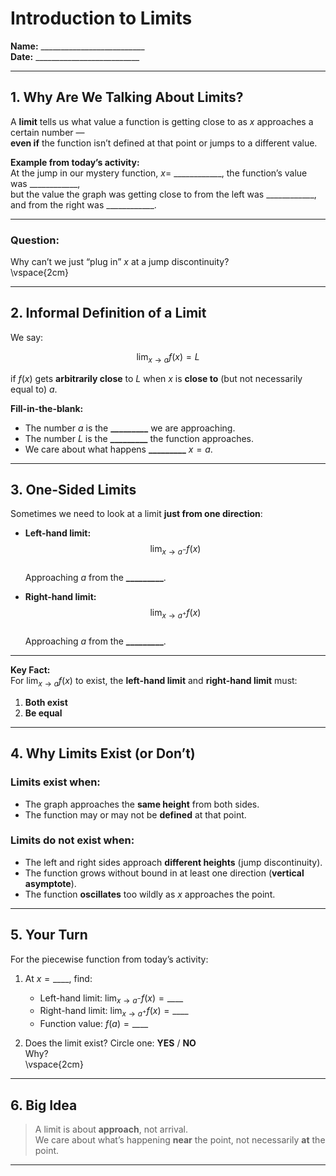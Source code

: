 # Introduction to Limits

**Name:** __________________________  
**Date:** __________________________

---

## 1. Why Are We Talking About Limits?

A **limit** tells us what value a function is getting close to as $x$ approaches a certain number —  
**even if** the function isn’t defined at that point or jumps to a different value.

**Example from today’s activity:**  
At the jump in our mystery function, $x =$ ____________, the function’s value was ____________,  
but the value the graph was getting close to from the left was ____________, and from the right was ____________.

---

### Question:
Why can’t we just “plug in” $x$ at a jump discontinuity?  
\vspace{2cm}

---

## 2. Informal Definition of a Limit

We say:

$$
\lim_{x \to a} f(x) = L
$$

if $f(x)$ gets **arbitrarily close** to $L$ when $x$ is **close to** (but not necessarily equal to) $a$.

**Fill-in-the-blank:**
- The number $a$ is the **_________** we are approaching.
- The number $L$ is the **_________** the function approaches.
- We care about what happens **_________** $x = a$.

---

## 3. One-Sided Limits

Sometimes we need to look at a limit **just from one direction**:

- **Left-hand limit:**  
  $$
  \lim_{x \to a^-} f(x)
  $$  
  Approaching $a$ from the **_________**.

- **Right-hand limit:**  
  $$
  \lim_{x \to a^+} f(x)
  $$  
  Approaching $a$ from the **_________**.

---

**Key Fact:**  
For $\lim_{x \to a} f(x)$ to exist, the **left-hand limit** and **right-hand limit** must:
1. **Both exist**
2. **Be equal**

---

## 4. Why Limits Exist (or Don’t)

### Limits exist when:
- The graph approaches the **same height** from both sides.
- The function may or may not be **defined** at that point.

### Limits do not exist when:
- The left and right sides approach **different heights** (jump discontinuity).
- The function grows without bound in at least one direction (**vertical asymptote**).
- The function **oscillates** too wildly as $x$ approaches the point.

---

## 5. Your Turn

For the piecewise function from today’s activity:

1. At $x = \_\_\_\_$, find:
   - Left-hand limit: $\lim_{x \to a^-} f(x) = \_\_\_\_$
   - Right-hand limit: $\lim_{x \to a^+} f(x) = \_\_\_\_$
   - Function value: $f(a) = \_\_\_\_$

2. Does the limit exist? Circle one: **YES** / **NO**  
   Why?  
   \vspace{2cm}

---

## 6. Big Idea

> A limit is about **approach**, not arrival.  
> We care about what’s happening **near** the point, not necessarily **at** the point.

---
